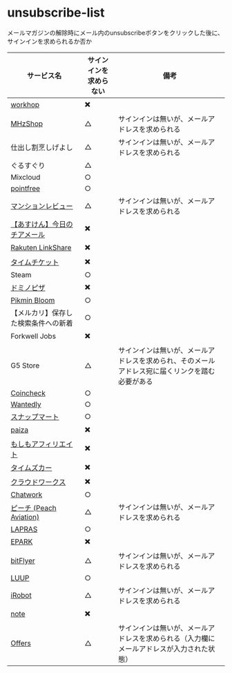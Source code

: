 # unsubscribe-list

メールマガジンの解除時にメール内のunsubscribeボタンをクリックした後に、サインインを求められるか否か

|サービス名|サインインを求めらない|備考|
|---|---|---|
|[workhop](https://workhop.jp/)|✖️||
|[MHzShop](https://m-hz.net/)|△|サインインは無いが、メールアドレスを求められる|
|仕出し割烹しげよし|△|サインインは無いが、メールアドレスを求められる|
|ぐるすぐり|△||
|Mixcloud|○||
|[pointfree](https://www.pointfree.co)|○||
|[マンションレビュー](https://www.mansion-review.jp)|△|サインインは無いが、メールアドレスを求められる|
|[【あすけん】今日のチアメール](https://www.asken.jp/login/?to=/setting/mailmagazine)|✖️||
|[Rakuten LinkShare](https://linkshare.zendesk.com/hc/ja/)|✖️||
|[タイムチケット]()|✖️||
|Steam|○||
|[ドミノピザ]()|✖️||
|[Pikmin Bloom]()|○||
|【メルカリ】保存した検索条件への新着|○||
|Forkwell Jobs|✖️||
|G5 Store|△|サインインは無いが、メールアドレスを求められ、そのメールアドレス宛に届くリンクを踏む必要がある|
|[Coincheck](https://coincheck.com)|○||
|[Wantedly](https://www.wantedly.com)|○||
|[スナップマート](https://snapmart.jp)|○||
|[paiza](https://paiza.jp)|✖️||
|[もしもアフィリエイト](https://af.moshimo.com)|✖️||
|[タイムズカー](https://share.timescar.jp)|✖️||
|[クラウドワークス](https://crowdworks.jp)|✖️||
|[Chatwork](https://go.chatwork.com)|○||
|[ピーチ (Peach Aviation)](https://www.flypeach.com)|△|サインインは無いが、メールアドレスを求められる|
|[LAPRAS](https://lapras.com)|○||
|[EPARK](https://epark.jp)|✖️||
|[bitFlyer](https://bitflyer.com)|△|サインインは無いが、メールアドレスを求められる|
|[LUUP](https://luup.sc)|○||
|[iRobot](https://www.irobot-jp.com)|△|サインインは無いが、メールアドレスを求められる|
|[note](https://note.com)|✖️||
|[Offers](https://offers.jp)|△|サインインは無いが、メールアドレスを求められる（入力欄にメールアドレスが入力された状態）|
